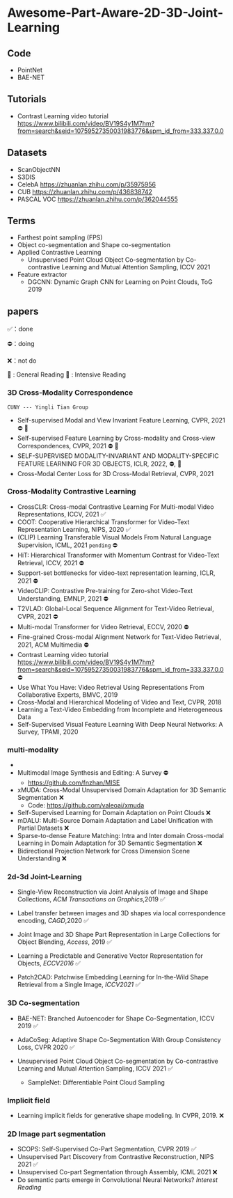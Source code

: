 # Awesome-Part-Aware-2D-3D-Joint-Learning

## Code
* PointNet
* BAE-NET

## Tutorials

* Contrast Learning video tutorial https://www.bilibili.com/video/BV19S4y1M7hm?from=search&seid=10759527350031983776&spm_id_from=333.337.0.0  

## Datasets

* ScanObjectNN 
* S3DIS
* CelebA https://zhuanlan.zhihu.com/p/35975956
* CUB https://zhuanlan.zhihu.com/p/436838742
* PASCAL VOC https://zhuanlan.zhihu.com/p/362044555

## Terms

* Farthest point sampling (FPS)
* Object co-segmentation and Shape co-segmentation
* Applied Contrastive Learning
  * Unsupervised Point Cloud Object Co-segmentation by Co-contrastive Learning and Mutual Attention Sampling, ICCV 2021 
* Feature extractor
  * DGCNN: Dynamic Graph CNN for Learning on Point Clouds, ToG 2019

## papers
✅：done

⛔️：doing

❌：not do

📖 : General Reading 
📝 : Intensive Reading

### 3D Cross-Modality Correspondence
`CUNY --- Yingli Tian Group`
* Self-supervised Modal and View Invariant Feature Learning, CVPR, 2021 ⛔️ 📖
* Self-supervised Feature Learning by Cross-modality and Cross-view Correspondences, CVPR, 2021 ⛔️ 📖
* SELF-SUPERVISED MODALITY-INVARIANT AND MODALITY-SPECIFIC FEATURE LEARNING FOR 3D OBJECTS, ICLR, 2022, ⛔️, 📖 
* Cross-Modal Center Loss for 3D Cross-Modal Retrieval, CVPR, 2021

### Cross-Modality Contrastive Learning
* CrossCLR: Cross-modal Contrastive Learning For Multi-modal Video Representations, ICCV, 2021 ✅
* COOT: Cooperative Hierarchical Transformer for Video-Text Representation Learning, NIPS, 2020 ✅
* (CLIP) Learning Transferable Visual Models From Natural Language Supervision, ICML, 2021 `pending` ⛔
* HiT: Hierarchical Transformer with Momentum Contrast for Video-Text Retrieval, ICCV, 2021 ⛔️
* Support-set bottlenecks for video-text representation learning, ICLR, 2021 ⛔️
* VideoCLIP: Contrastive Pre-training for Zero-shot Video-Text Understanding, EMNLP, 2021 ⛔️
* T2VLAD: Global-Local Sequence Alignment for Text-Video Retrieval, CVPR, 2021 ⛔️
* Multi-modal Transformer for Video Retrieval, ECCV, 2020 ⛔️
* Fine-grained Cross-modal Alignment Network for Text-Video Retrieval, 2021, ACM Multimedia ⛔️
* Contrast Learning video tutorial https://www.bilibili.com/video/BV19S4y1M7hm?from=search&seid=10759527350031983776&spm_id_from=333.337.0.0 ⛔️
* Use What You Have: Video Retrieval Using Representations From Collaborative Experts, BMVC, 2019
* Cross-Modal and Hierarchical Modeling of Video and Text, CVPR, 2018
* Learning a Text-Video Embedding from Incomplete and Heterogeneous Data
* Self-Supervised Visual Feature Learning With Deep Neural Networks: A Survey, TPAMI, 2020

### multi-modality
* 
* Multimodal Image Synthesis and Editing: A Survey ⛔️
  * https://github.com/fnzhan/MISE  
* xMUDA: Cross-Modal Unsupervised Domain Adaptation for 3D Semantic Segmentation ❌
  * Code: https://github.com/valeoai/xmuda
* Self-Supervised Learning for Domain Adaptation on Point Clouds ❌
* mDALU: Multi-Source Domain Adaptation and Label Unification with Partial Datasets ❌
* Sparse-to-dense Feature Matching: Intra and Inter domain Cross-modal Learning in Domain Adaptation for 3D Semantic Segmentation ❌
* Bidirectional Projection Network for Cross Dimension Scene Understanding ❌



### 2d-3d Joint-Learning

* Single-View Reconstruction via Joint Analysis of Image and Shape Collections, *ACM Transactions on Graphics*,2019 ✅

* Label transfer between images and 3D shapes via local correspondence encoding, *CAGD*,2020 ✅

* Joint Image and 3D Shape Part Representation in Large Collections for Object Blending, *Access*, 2019 ✅

* Learning a Predictable and Generative Vector Representation for Objects, *ECCV2016* ✅

* Patch2CAD: Patchwise Embedding Learning for In-the-Wild Shape Retrieval from a Single Image, *ICCV2021* ✅

### 3D Co-segmentation

* BAE-NET: Branched Autoencoder for Shape Co-Segmentation, ICCV 2019 ✅
* AdaCoSeg: Adaptive Shape Co-Segmentation With Group Consistency Loss, CVPR 2020 ✅

* Unsupervised Point Cloud Object Co-segmentation by Co-contrastive Learning and Mutual Attention Sampling, ICCV 2021 ✅
  * SampleNet: Differentiable Point Cloud Sampling



### Implicit field

* Learning implicit fields for generative shape modeling. In CVPR, 2019. ❌

### 2D Image part segmentation

* SCOPS: Self-Supervised Co-Part Segmentation, CVPR 2019 ✅
* Unsupervised Part Discovery from Contrastive Reconstruction, NIPS 2021 ✅
* Unsupervised Co-part Segmentation through Assembly, ICML 2021 ❌
* Do semantic parts emerge in Convolutional Neural Networks? _Interest Reading_



